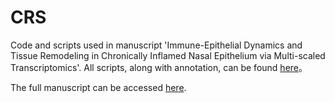# CRS
Code and scripts used in manuscript 'Immune-Epithelial Dynamics and Tissue Remodeling in Chronically Inflamed Nasal Epithelium via Multi-scaled Transcriptomics'. All scripts, along with annotation, can be found [here](https://github.com/SizunJiangLab/CRS/tree/main/Scripts)。

The full manuscript can be accessed [here](https://www.biorxiv.org/content/10.1101/2023.07.01.547352v1.abstract).
